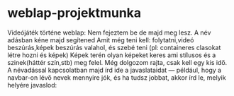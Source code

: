 # weblap-projektmunka
Videójáték történe weblap:
Nem fejeztem be de majd meg lesz.
A név adásban kéne majd segítened
Amit még teni kell:
folytatni,videó beszúrás,képek beszúrás valahol, és szebé teni (pl: containeres clasokat létre hozni és képek)
Képek terén olyan képeket keres ami stílusos és a szinek(háttér szín,stb) meg felel.
Még dolgozom rajta, csak kell egy kis idő. 
A névadással kapcsolatban majd írd ide a javaslataidat — például, hogy a navbar-on lévő nevek mennyire jók, és ha tudsz jobbat, akkor írd le, melyik helyére javaslod:
